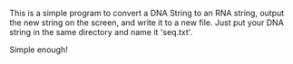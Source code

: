 This is a simple program to convert a DNA String to an RNA string, output the new string on the screen, and write it to a new file. Just put your DNA string in the same directory and name it 'seq.txt'.

Simple enough!
